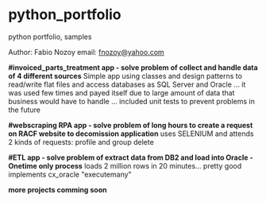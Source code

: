 # python_portfolio
python portfolio, samples

Author: Fabio Nozoy
email: fnozoy@yahoo.com

**#invoiced_parts_treatment app - solve problem of collect and handle data of 4 different sources**
  Simple app using classes and design patterns to read/write flat files and access databases as SQL Server and Oracle
  ... it was used few times and payed itself due to large amount of data that business would have to handle
  ... included unit tests to prevent problems in the future
  
**#webscraping RPA app - solve problem of long hours to create a request on RACF website to decomission application**
  uses SELENIUM and attends 2 kinds of requests: profile and group delete
  
**#ETL app - solve problem of extract data from DB2 and load into Oracle - Onetime only process**
  loads 2 million rows in 20 minutes... pretty good
  implements cx_oracle "executemany"
  
**more projects comming soon**
